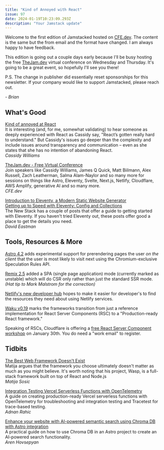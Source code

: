 ```yaml
---
title: "Kind of Annoyed with React"
issue: 97
date: 2024-01-19T10:23:09.293Z
description: "Your Jamstack update"
---
```


Welcome to the first edition of Jamstacked hosted on [CFE.dev](https://cfe.dev). The content is the same but the from email and the format have changed. I am always happy to have feedback.

This edition is going out a couple days early because I'll be busy hosting the free [TheJam.dev](https://thejam.dev) virtual conference on Wednesday and Thursday. It's going to be a great event, so hopefully I'll see you there!

P.S. The change in publisher did essentially reset sponsorships for this newsletter. If your company would like to support Jamstacked, please reach out.

*- Brian*
## What's Good

[Kind of annoyed at React](https://blog.cassidoo.co/post/annoyed-at-react/)<br>
It is interesting (and, for me, somewhat validating) to hear someone as deeply experienced with React as Cassidy say, "React’s gotten really hard to understand." But Cassidy's issues go deeper than the complexity and include issues around transparency and communication – even as she states that she has no intention of abandoning React.<br>
_Cassidy Williams_

[TheJam.dev - Free Virtual Conference](https://thejam.dev)<br>
Join speakers like Cassidy Williams, James Q Quick, Matt Biilmann, Alex Russell, Zach Leatherman, Salma Alam-Naylor and so many more for sessions on things like Astro, Eleventy, Svelte, Next.js, Netlify, Cloudflare, AWS Amplify, generative AI and so many more.<br>
_CFE.dev_

[Introduction to Eleventy, a Modern Static Website Generator](https://thenewstack.io/introduction-to-eleventy-a-modern-static-website-generator/)<br>
[Getting up to Speed with Eleventy: Config and Collections](https://thenewstack.io/getting-up-to-speed-with-eleventy-config-and-collections/)<br>
The New Stack has a couple of posts that offer a guide to getting started with Eleventy. If you haven't tried Eleventy out, these posts offer good a place to get the details you need.<br>
_David Eastman_
## Tools, Resources & More

[Astro 4.2](https://astro.build/blog/astro-420/) adds experimental support for prerendering pages the user _on the client_ that the user is most likely to visit next using the Chromium-exclusive Speculation Rules API.

[Remix 2.5](https://github.com/remix-run/remix/blob/main/CHANGELOG.md#v250) added a SPA (single page application) mode (currently marked as unstable) which will do CSR only rather than just the standard SSR mode. _(Hat tip to Mark Malstrom for the correction)_

[Netlify's new developer hub](https://www.netlify.com/blog/hello-world-says-the-netlify-developer-hub/) hopes to make it easier for developer's to find the resources they need about using Netlify services.

[Waku v0.19](https://waku.gg/blog/introducing-create-pages) marks the frameworks transition from just a reference implementation for React Server Components (RSC) to a "Production-ready React framework."

Speaking of RSCs, Cloudflare is offering a [free React Server Component workshop](https://www.cloudflare.com/lp/react-server-components-workshop/) on January 30th. You do need a "work email" to register.

## Tidbits

[The Best Web Framework Doesn't Exist](https://dev.to/wasp/the-best-web-framework-doesnt-exist-2aom)<br>
Matija argues that the framework you choose ultimately doesn't matter as much as you might believe. It's worth noting that his project, Wasp, is a full-stack framework built on top of React and Node.js<br>
_Matija Sosic_

[Integration Testing Vercel Serverless Functions with OpenTelemetry](https://tracetest.io/blog/integration-testing-vercel-serverless-functions-with-opentelemetry)<br>
A guide on creating production-ready Vercel serverless functions with OpenTelemetry for troubleshooting and integration testing and Tracetest for trace-based testing.<br>
_Adnan Rahic_

[Enhance your website with AI-powered semantic search using Chroma DB with Astro integration](https://bejamas.io/blog/ai-powered-semantic-search-chroma-db-and-astro/)<br>
A practical guide on how to use Chroma DB in an Astro project to create an AI-powered search functionality.<br>
_Aren Hovsepyan_